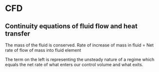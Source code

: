 # CFD
## Continuity equations of fluid flow and heat transfer
The mass of the fluid is conserved.
Rate of increase of mass in fluid = Net rate of flow of mass into fluid element

The term on the left is representing the unsteady nature of a regime which equals the net rate of what enters our control volume and what exits.